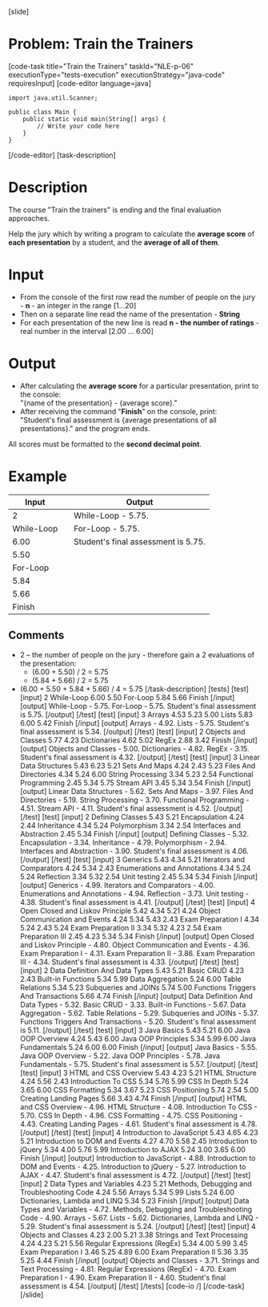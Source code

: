 [slide]
# Problem: Train the Trainers
[code-task title="Train the Trainers" taskId="NLE-p-06" executionType="tests-execution" executionStrategy="java-code" requiresInput]
[code-editor language=java]
```
import java.util.Scanner;

public class Main {
    public static void main(String[] args) {
        // Write your code here
    }
}
```
[/code-editor]
[task-description]
# Description
The course "Train the trainers" is ending and the final evaluation approaches.

Help the jury which by writing a program to calculate the **average score** of **each presentation** by a student, and the **average of all of them**.

# Input
- From the console of the first row read the number of people on the jury - **n** - an integer in the range \[1...20\]
- Then on a separate line read the name of the presentation - **String**
- For each presentation of the new line is read **n - the number of ratings** - real number in the interval \[2.00 ... 6.00\]

# Output
- After calculating the **average score** for a particular presentation, print to the console:   
   "\{name of the presentation\} \- \{average score\}."
- After receiving the command "**Finish**" on the console, print:    
    "Student\'s final assessment is \{average presentations of all presentations\}." and the program ends.

All scores must be formatted to the **second decimal point**.

# Example

| **Input** | | **Output** |
| --- | --- | --- |
| 2 | | While-Loop - 5.75. |
| While-Loop | | For-Loop - 5.75. |
| 6.00 | | Student\'s final assessment is 5.75. |
| 5.50 | | |
| For-Loop | | | 
| 5.84 | | |
| 5.66 | | | 
| Finish | | | 

## Comments
- 2 – the number of people on the jury - therefore gain a 2 evaluations of the presentation:
    - \(6.00 \+ 5.50\) / 2 = 5.75
    - \(5.84 \+ 5.66\) / 2 = 5.75
- \(6.00 \+ 5.50 \+ 5.84 \+ 5.66\) / 4 = 5.75 
[/task-description]
[tests]
[test]
[input]
2
While\-Loop
6.00
5.50
For\-Loop
5.84
5.66
Finish
[/input]
[output]
While\-Loop \- 5.75.
For\-Loop \- 5.75.
Student\'s final assessment is 5.75.
[/output]
[/test]
[test]
[input]
3
Arrays
4.53
5.23
5.00
Lists
5.83
6.00
5.42
Finish
[/input]
[output]
Arrays \- 4.92.
Lists \- 5.75.
Student's final assessment is 5.34.
[/output]
[/test]
[test]
[input]
2
Objects and Classes
5.77
4.23
Dictionaries
4.62
5.02
RegEx
2.88
3.42
Finish
[/input]
[output]
Objects and Classes \- 5.00.
Dictionaries \- 4.82.
RegEx \- 3.15.
Student's final assessment is 4.32.
[/output]
[/test]
[test]
[input]
3
Linear Data Structures
5.43
6.23
5.21
Sets And Maps
4.24
2.43
5.23
Files And Directories
4.34
5.24
6.00
String Processing
3.34
5.23
2.54
Functional Programming
2.45
5.34
5.75
Stream API
3.45
5.34
3.54
Finish
[/input]
[output]
Linear Data Structures \- 5.62.
Sets And Maps \- 3.97.
Files And Directories \- 5.19.
String Processing \- 3.70.
Functional Programming \- 4.51.
Stream API \- 4.11.
Student's final assessment is 4.52.
[/output]
[/test]
[test]
[input]
2
Defining Classes
5.43
5.21
Encapsulation
4.24
2.44
Inheritance
4.34
5.24
Polymorphism
3.34
2.54
Interfaces and Abstraction
2.45
5.34
Finish
[/input]
[output]
Defining Classes \- 5.32.
Encapsulation \- 3.34.
Inheritance \- 4.79.
Polymorphism \- 2.94.
Interfaces and Abstraction \- 3.90.
Student's final assessment is 4.06.
[/output]
[/test]
[test]
[input]
3
Generics
5.43
4.34
5.21
Iterators and Comparators
4.24
5.34
2.43
Enumerations and Annotations
4.34
5.24
5.24
Reflection
3.34
5.32
2.54
Unit testing
2.45
5.34
5.34
Finish
[/input]
[output]
Generics \- 4.99.
Iterators and Comparators \- 4.00.
Enumerations and Annotations \- 4.94.
Reflection \- 3.73.
Unit testing \- 4.38.
Student's final assessment is 4.41.
[/output]
[/test]
[test]
[input]
4
Open Closed and Liskov Principle
5.42
4.34
5.21
4.24
Object Communication and Events
4.24
5.34
5.43
2.43
Exam Preparation I
4.34
5.24
2.43
5.24
Exam Preparation II
3.34
5.32
4.23
2.54
Exam Preparation III
2.45
4.23
5.34
5.34
Finish
[/input]
[output]
Open Closed and Liskov Principle \- 4.80.
Object Communication and Events \- 4.36.
Exam Preparation I \- 4.31.
Exam Preparation II \- 3.86.
Exam Preparation III \- 4.34.
Student's final assessment is 4.33.
[/output]
[/test]
[test]
[input]
2
Data Definition And Data Types
5.43
5.21
Basic CRUD
4.23
2.43
Built\-in Functions
5.34
5.99
Data Aggregation
5.24
6.00
Table Relations
5.34
5.23
Subqueries and JOINs
5.74
5.00
Functions Triggers And Transactions
5.66
4.74
Finish
[/input]
[output]
Data Definition And Data Types \- 5.32.
Basic CRUD \- 3.33.
Built\-in Functions \- 5.67.
Data Aggregation \- 5.62.
Table Relations \- 5.29.
Subqueries and JOINs - 5.37.
Functions Triggers And Transactions \- 5.20.
Student's final assessment is 5.11.
[/output]
[/test]
[test]
[input]
3
Java Basics
5.43
5.21
6.00
Java OOP Overview
4.24
5.43
6.00
Java OOP Principles
5.34
5.99
6.00
Java Fundamentals
5.24
6.00
6.00
Finish
[/input]
[output]
Java Basics \- 5.55.
Java OOP Overview \- 5.22.
Java OOP Principles \- 5.78.
Java Fundamentals \- 5.75.
Student's final assessment is 5.57.
[/output]
[/test]
[test]
[input]
3
HTML and CSS Overview
5.43
4.23
5.21
HTML Structure
4.24
5.56
2.43
Introduction To CSS
5.34
5.76
5.99
CSS In Depth
5.24
3.65
6.00
CSS Formatting
5.34
3.67
5.23
CSS Positioning
5.74
2.54
5.00
Creating Landing Pages
5.66
3.43
4.74
Finish
[/input]
[output]
HTML and CSS Overview \- 4.96.
HTML Structure \- 4.08.
Introduction To CSS \- 5.70.
CSS In Depth \- 4.96.
CSS Formatting \- 4.75.
CSS Positioning \- 4.43.
Creating Landing Pages \- 4.61.
Student's final assessment is 4.78.
[/output]
[/test]
[test]
[input]
4
Introduction to JavaScript
5.43
4.65
4.23
5.21
Introduction to DOM and Events
4.27
4.70
5.58
2.45
Introduction to jQuery
5.34
4.00
5.76
5.99
Introduction to AJAX
5.24
3.00
3.65
6.00
Finish
[/input]
[output]
Introduction to JavaScript \- 4.88.
Introduction to DOM and Events \- 4.25.
Introduction to jQuery \- 5.27.
Introduction to AJAX \- 4.47.
Student's final assessment is 4.72.
[/output]
[/test]
[test]
[input]
2
Data Types and Variables
4.23
5.21
Methods, Debugging and Troubleshooting Code
4.24
5.56
Arrays
5.34
5.99
Lists
5.24
6.00
Dictionaries, Lambda and LINQ
5.34
5.23
Finish
[/input]
[output]
Data Types and Variables \- 4.72.
Methods, Debugging and Troubleshooting Code \- 4.90.
Arrays \- 5.67.
Lists \- 5.62.
Dictionaries, Lambda and LINQ \- 5.29.
Student's final assessment is 5.24.
[/output]
[/test]
[test]
[input]
4
Objects and Classes
4.23
2.00
5.21
3.38
Strings and Text Processing
4.24
4.23
5.21
5.56
Regular Expressions (RegEx)
5.34
4.00
5.99
3.45
Exam Preparation I
3.46
5.25
4.89
6.00
Exam Preparation II
5.36
3.35
5.25
4.44
Finish
[/input]
[output]
Objects and Classes \- 3.71.
Strings and Text Processing \- 4.81.
Regular Expressions (RegEx) \- 4.70.
Exam Preparation I \- 4.90.
Exam Preparation II \- 4.60.
Student's final assessment is 4.54.
[/output]
[/test]
[/tests]
[code-io /]
[/code-task]
[/slide]
